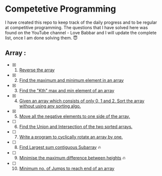 # Competetive Programming
I have created this repo to keep track of the daily progress and to be regular at competitive programming.
The questions that I have solved here was found on the YouTube channel - Love Babbar and I will update the complete list, once I am done solving them. :innocent:

## Array :

- [X] 1. [Reverse the array](https://www.geeksforgeeks.org/write-a-program-to-reverse-an-array-or-string/)
- [X] 2. [Find the maximum and minimum element in an array](https://www.geeksforgeeks.org/maximum-and-minimum-in-an-array/)
- [X] 3. [Find the "Kth" max and min element of an array](https://practice.geeksforgeeks.org/problems/kth-smallest-element/0)
- [X] 4. [Given an array which consists of only 0, 1 and 2. Sort the array without using any sorting algo.](https://practice.geeksforgeeks.org/problems/sort-an-array-of-0s-1s-and-2s4231/1)
- [X] 5. [Move all the negative elements to one side of the array.](https://www.geeksforgeeks.org/move-negative-numbers-beginning-positive-end-constant-extra-space/)
- [ ] 6. [Find the Union and Intersection of the two sorted arrays.](https://practice.geeksforgeeks.org/problems/union-of-two-arrays/0)
- [ ] 7. [Write a program to cyclically rotate an array by one.](https://practice.geeksforgeeks.org/problems/cyclically-rotate-an-array-by-one/0)
- [ ] 8. [Find Largest sum contiguous Subarray](https://practice.geeksforgeeks.org/problems/kadanes-algorithm/0) :fire:
- [ ] 9. [Minimise the maximum difference between heights](https://practice.geeksforgeeks.org/problems/minimize-the-heights3351/1) :fire:
- [ ] 10. [Minimum no. of Jumps to reach end of an array](https://practice.geeksforgeeks.org/problems/minimum-number-of-jumps/0)
